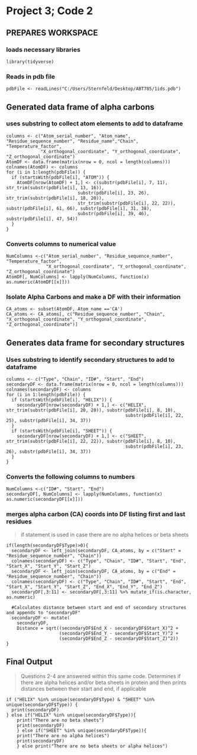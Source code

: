 # Project 3; Code 2
## PREPARES WORKSPACE

### loads necessary libraries
```{r}
library(tidyverse)
```
### Reads in pdb file
```{r}
pdbFile <- readLines("C:/Users/Sternfeld/Desktop/ABT785/1ids.pdb")
```
## Generated data frame of alpha carbons

### uses substring to collect atom elements to add to dataframe
```{r}
columns <- c("Atom_serial_number", "Atom_name", "Residue_sequence_number", "Residue_name","Chain", "Temperature_factor", 
             "X_orthogonal_coordinate", "Y_orthogonal_coordinate", "Z_orthogonal_coordinate")
AtomDF <- data.frame(matrix(nrow = 0, ncol = length(columns)))
colnames(AtomDF) <- columns
for (i in 1:length(pdbFile)) {
  if (startsWith(pdbFile[i], "ATOM")) {
    AtomDF[nrow(AtomDF) + 1,] <- c(substr(pdbFile[i], 7, 11), str_trim(substr(pdbFile[i], 13, 16)), 
                           substr(pdbFile[i], 23, 26), str_trim(substr(pdbFile[i], 18, 20)), 
                           str_trim(substr(pdbFile[i], 22, 22)), substr(pdbFile[i], 61, 66), substr(pdbFile[i], 31, 38), 
                           substr(pdbFile[i], 39, 46), substr(pdbFile[i], 47, 54))
  }
}
```

### Converts columns to numerical value
```{r}
NumColumns <-c("Atom_serial_number", "Residue_sequence_number", "Temperature_factor", 
               "X_orthogonal_coordinate", "Y_orthogonal_coordinate", "Z_orthogonal_coordinate")
AtomDF[, NumColumns] <- lapply(NumColumns, function(x) as.numeric(AtomDF[[x]]))
```

### Isolate Alpha Carbons and make a DF with their information
```{r}
CA_atoms <- subset(AtomDF, Atom_name =='CA')
CA_atoms <- CA_atoms[, c("Residue_sequence_number", "Chain", "X_orthogonal_coordinate", "Y_orthogonal_coordinate", "Z_orthogonal_coordinate")]
```

## Generates data frame for secondary structures

### Uses substring to identify secondary structures to add to dataframe
```{r}
columns <- c("Type", "Chain", "ID#", "Start", "End")
secondaryDF <- data.frame(matrix(nrow = 0, ncol = length(columns)))
colnames(secondaryDF) <- columns
for (i in 1:length(pdbFile)) {
  if (startsWith(pdbFile[i], "HELIX")) {
    secondaryDF[nrow(secondaryDF) + 1,] <- c("HELIX", str_trim(substr(pdbFile[i], 20, 20)), substr(pdbFile[i], 8, 10), 
                                             substr(pdbFile[i], 22, 25), substr(pdbFile[i], 34, 37))
  }
  if (startsWith(pdbFile[i], "SHEET")) {
    secondaryDF[nrow(secondaryDF) + 1,] <- c("SHEET", str_trim(substr(pdbFile[i], 22, 22)), substr(pdbFile[i], 8, 10), 
                                             substr(pdbFile[i], 23, 26), substr(pdbFile[i], 34, 37))
  }
}
```

### Converts the following columns to numbers
```{r}
NumColumns <-c("ID#", "Start", "End")
secondaryDF[, NumColumns] <- lapply(NumColumns, function(x) as.numeric(secondaryDF[[x]]))
```

### merges alpha carbon (CA) coords into DF listing first and last residues
> if statement is used in case there are no alpha helices or beta sheets
```{r}
if(length(secondaryDF$Type)>0){
  secondaryDF <- left_join(secondaryDF, CA_atoms, by = c("Start" = "Residue_sequence_number", "Chain"))
  colnames(secondaryDF) <- c("Type", "Chain", "ID#", "Start", "End", "Start_X", "Start_Y", "Start_Z")
  secondaryDF <- left_join(secondaryDF, CA_atoms, by = c("End" = "Residue_sequence_number", "Chain"))
  colnames(secondaryDF) <- c("Type", "Chain", "ID#", "Start", "End", "Start_X", "Start_Y", "Start_Z", "End_X", "End_Y", "End_Z")
  secondaryDF[,3:11] <- secondaryDF[,3:11] %>% mutate_if(is.character, as.numeric)
  
  #Calculates distance between start and end of secondary structures and appends to "secondaryDF"
  secondaryDF <- mutate(
    secondaryDF,
    Distance = sqrt((secondaryDF$End_X - secondaryDF$Start_X)^2 + 
                    (secondaryDF$End_Y - secondaryDF$Start_Y)^2 + 
                    (secondaryDF$End_Z - secondaryDF$Start_Z)^2))
}
```


## Final Output

>Questions 2-4 are answered within this same code. Determines if there are alpha helices and/or beta sheets in protein and then prints distances between their start and end, if applicable
```{r}
if ("HELIX" %in% unique(secondaryDF$Type) & "SHEET" %in% unique(secondaryDF$Type)) {
  print(secondaryDF)
} else if("HELIX" %in% unique(secondaryDF$Type)){
    print("There are no beta sheets")
    print(secondaryDF)
    } else if("SHEET" %in% unique(secondaryDF$Type)){
    print("There are no alpha helices")
    print(secondaryDF)
    } else print("There are no beta sheets or alpha helices")
```
